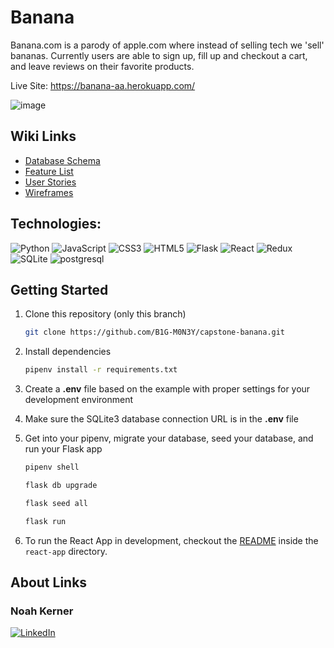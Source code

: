 # Banana

Banana.com is a parody of apple.com where instead of selling tech we 'sell' bananas. Currently users are able to sign up, fill up and checkout a cart, and leave reviews on their favorite products.

Live Site: https://banana-aa.herokuapp.com/


![image](https://user-images.githubusercontent.com/35247153/205614072-359aae9f-c104-426f-854b-3bac7026adda.png)

## Wiki Links
- [Database Schema](https://github.com/B1G-M0N3Y/capstone-banana/wiki/DB-Schema)
- [Feature List](https://github.com/B1G-M0N3Y/capstone-banana/wiki/Features)
- [User Stories](https://github.com/B1G-M0N3Y/capstone-banana/wiki/User-Stories)
- [Wireframes](https://github.com/B1G-M0N3Y/capstone-banana/wiki/Wire-Frames)

## Technologies:

![Python](https://img.shields.io/badge/python-3670A0?style=for-the-badge&logo=python&logoColor=ffdd54)
![JavaScript](https://img.shields.io/badge/javascript-%23323330.svg?style=for-the-badge&logo=javascript&logoColor=%23F7DF1E)
![CSS3](https://img.shields.io/badge/css3-%231572B6.svg?style=for-the-badge&logo=css3&logoColor=white)
![HTML5](https://img.shields.io/badge/html5-%23E34F26.svg?style=for-the-badge&logo=html5&logoColor=white)
![Flask](https://img.shields.io/badge/flask-%23000.svg?style=for-the-badge&logo=flask&logoColor=white)
![React](https://img.shields.io/badge/react-%2320232a.svg?style=for-the-badge&logo=react&logoColor=%2361DAFB)
![Redux](https://img.shields.io/badge/redux-%23593d88.svg?style=for-the-badge&logo=redux&logoColor=white)
![SQLite](https://img.shields.io/badge/sqlite-%2307405e.svg?style=for-the-badge&logo=sqlite&logoColor=white)
![postgresql](https://img.shields.io/badge/PostgreSQL-4169E1?style=for-the-badge&logo=PostgreSQL&logoColor=white)

## Getting Started

1. Clone this repository (only this branch)

   ```bash
   git clone https://github.com/B1G-M0N3Y/capstone-banana.git
   ```

2. Install dependencies

      ```bash
      pipenv install -r requirements.txt
      ```

3. Create a **.env** file based on the example with proper settings for your
   development environment
4. Make sure the SQLite3 database connection URL is in the **.env** file

5. Get into your pipenv, migrate your database, seed your database, and run your Flask app

   ```bash
   pipenv shell
   ```

   ```bash
   flask db upgrade
   ```

   ```bash
   flask seed all
   ```

   ```bash
   flask run
   ```

6. To run the React App in development, checkout the [README](./react-app/README.md) inside the `react-app` directory.

## About Links
### Noah Kerner
<a href="https://www.linkedin.com/in/noah-kerner-694797235/" target="_blank">

![LinkedIn](https://img.shields.io/badge/linkedin-%230077B5.svg?style=for-the-badge&logo=linkedin&logoColor=white)

</a>
